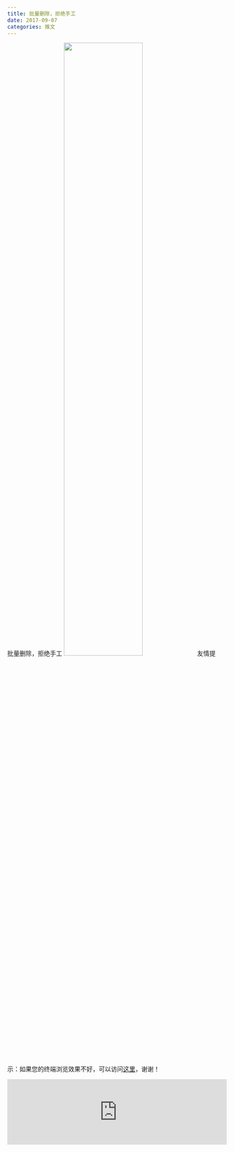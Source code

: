 ```yaml
---
title: 批量删除，拒绝手工
date: 2017-09-07
categories: 推文
---
```

批量删除，拒绝手工
<img src="http://mmbiz.qpic.cn/mmbiz_jpg/ACviaWTBFxhbRfBiapAJ5KOP7As8zpp5J3cgibIcgdtp8HiaP0eTSfY52dN4vVMQOF2AxeWxVxtHibibley9XrBrRbpg/0?wx_fmt.jpeg" style="width: 60%; height: auto;"/><!--more-->
友情提示：如果您的终端浏览效果不好，可以访问[这里](https://stata-club.github.io/stata_article/2017-09-07.html)，谢谢！
<iframe src="https://stata-club.github.io/stata_article/2017-09-07.html" id="iframepage" frameborder="0" scrolling="no" marginheight="0" marginwidth="0" width="100%" onLoad="iFrameHeight()"></iframe>
<script type="text/javascript" language="javascript">
function iFrameHeight() {
var ifm= document.getElementById("iframepage");
var subWeb = document.frames ? document.frames["iframepage"].document : ifm.contentDocument;   
if(ifm != null && subWeb != null) {
 ifm.height = subWeb.body.scrollHeight;
} 
} 
</script> 